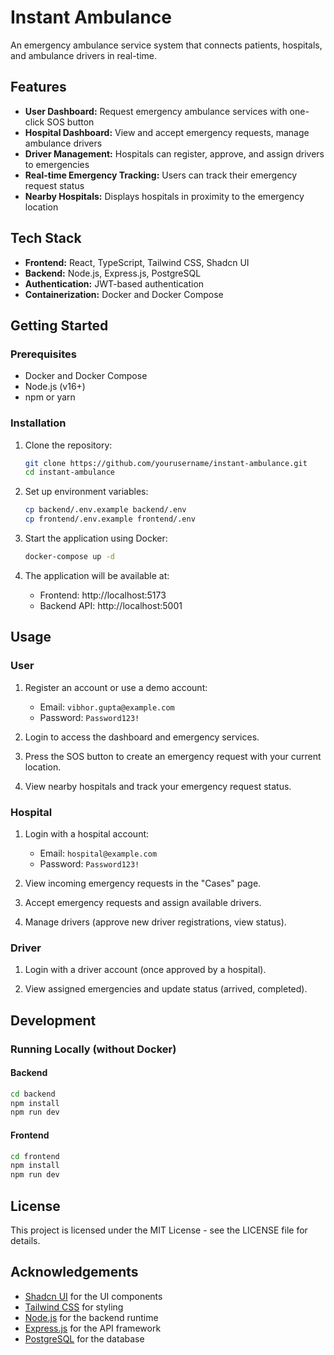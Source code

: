 # Instant Ambulance

An emergency ambulance service system that connects patients, hospitals, and ambulance drivers in real-time.

## Features

- **User Dashboard:** Request emergency ambulance services with one-click SOS button
- **Hospital Dashboard:** View and accept emergency requests, manage ambulance drivers
- **Driver Management:** Hospitals can register, approve, and assign drivers to emergencies
- **Real-time Emergency Tracking:** Users can track their emergency request status
- **Nearby Hospitals:** Displays hospitals in proximity to the emergency location

## Tech Stack

- **Frontend:** React, TypeScript, Tailwind CSS, Shadcn UI
- **Backend:** Node.js, Express.js, PostgreSQL
- **Authentication:** JWT-based authentication
- **Containerization:** Docker and Docker Compose

## Getting Started

### Prerequisites

- Docker and Docker Compose
- Node.js (v16+)
- npm or yarn

### Installation

1. Clone the repository:

   ```bash
   git clone https://github.com/yourusername/instant-ambulance.git
   cd instant-ambulance
   ```

2. Set up environment variables:

   ```bash
   cp backend/.env.example backend/.env
   cp frontend/.env.example frontend/.env
   ```

3. Start the application using Docker:

   ```bash
   docker-compose up -d
   ```

4. The application will be available at:
   - Frontend: http://localhost:5173
   - Backend API: http://localhost:5001

## Usage

### User

1. Register an account or use a demo account:

   - Email: `vibhor.gupta@example.com`
   - Password: `Password123!`

2. Login to access the dashboard and emergency services.

3. Press the SOS button to create an emergency request with your current location.

4. View nearby hospitals and track your emergency request status.

### Hospital

1. Login with a hospital account:

   - Email: `hospital@example.com`
   - Password: `Password123!`

2. View incoming emergency requests in the "Cases" page.

3. Accept emergency requests and assign available drivers.

4. Manage drivers (approve new driver registrations, view status).

### Driver

1. Login with a driver account (once approved by a hospital).

2. View assigned emergencies and update status (arrived, completed).

## Development

### Running Locally (without Docker)

#### Backend

```bash
cd backend
npm install
npm run dev
```

#### Frontend

```bash
cd frontend
npm install
npm run dev
```

## License

This project is licensed under the MIT License - see the LICENSE file for details.

## Acknowledgements

- [Shadcn UI](https://ui.shadcn.com/) for the UI components
- [Tailwind CSS](https://tailwindcss.com/) for styling
- [Node.js](https://nodejs.org/) for the backend runtime
- [Express.js](https://expressjs.com/) for the API framework
- [PostgreSQL](https://www.postgresql.org/) for the database
